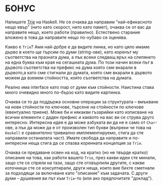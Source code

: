 # БОНУС
Напишете [Trie](https://en.wikipedia.org/wiki/Trie) на Haskell. Не се очаква да направим
"най-ефикасното нещо евър" (нито като скорост, нито като памет), очаква се от вас да 
направите нещо, което работи (правилно).
Естествено старание вложено в това да направите нещо по-хубаво се оценява. 

Какво е `Trie`? Ами най-добре е да видите линка, но като цяло имаме дърво в което ще
търсим по думи (string-ове), като коренът му съответства на празната дума, 
а пък всеки следващ връх на слепянето на една буква към края на сегашната дума. 
По този начин всеки път в дървото съответства на префикс на дума която сме вкарали в дървото,а като сме стигнали до думата, която сме вкарали в дървото можем да вземем стойността, която съответства на думата.

Реално има interface като map от думи към стойности.
Наистина става много очевидно много по-бързо като видите картинка.

Очаква се то да поддържа основни операции за структурата – вмъкване на нови стойности 
по ключове, търсене на стойности по ключове (евентуално триене). 
Може би и някакви гъзарийки като изписване на всички елементи с даден префикс и 
каквото на вас ви се струва друго интересно.  Интересна идея е да може 
азбуката ви да не е само от `Char`-ове, а пък да може 
да е от произволен тип букви (въпреки че това на `Haskell` е сравнително тривиално 
имплементируемо, стига да сте направили останалата част).
Имате свобода да направите и по-интересни неща стига да се спазва коренната
концепция за `Trie`.

Очаква се предаване освен на код, на кратко (но не твърде кратко) описание на това,
как работи вашето `Triе`, през какви идеи сте минали, защо сте се спряли на тази, 
защо сте отхвърлили другите, с какви източници сте се консултирали, 
други неща, които вие бихте сметнали за подходящи за включване като "описание" към задачата. С други думи – душевния ви път към `Trie`-то (или ако предпочитате "доклад").


